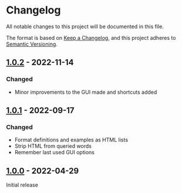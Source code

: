 # Changelog

All notable changes to this project will be documented in this file.

The format is based on [Keep a Changelog](https://keepachangelog.com/en/1.0.0/),
and this project adheres to [Semantic Versioning](https://semver.org/spec/v2.0.0.html).

## [1.0.2] - 2022-11-14

### Changed

- Minor improvements to the GUI made and shortcuts added

## [1.0.1] - 2022-09-17

### Changed

- Format definitions and examples as HTML lists
- Strip HTML from queried words
- Remember last used GUI options

## [1.0.0] - 2022-04-29

Initial release

[unreleased]: https://github.com/abdnh/anki-wiktionary/compare/1.0.2...HEAD
[1.0.2]: https://github.com/abdnh/anki-wiktionary/compare/1.0.1...1.0.2
[1.0.1]: https://github.com/abdnh/anki-wiktionary/compare/1.0.0...1.0.1
[1.0.0]: https://github.com/abdnh/anki-wiktionary/commits/1.0.0

